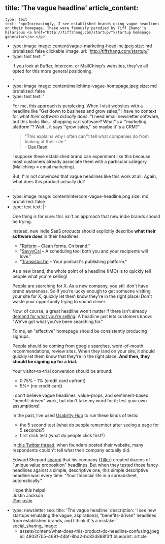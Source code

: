 title: 'The vague headline'
article_content:
  -
    type: text
    text: '<p>Increasingly, I see established brands using vague headlines on their homepage. These were famously parodied by Tiff Zhang''s hilarious <a href="http://tiffzhang.com/startup/">startup homepage generator</a>.</p>'
  -
    type: image
    image: content/vague-marketing-headline.jpeg
    size: md
    brutalized: false
    clickable_image_url: 'http://tiffzhang.com/startup/'
  -
    type: text
    text: "<p>If you look at Buffer, Intercom, or MailChimp's websites, they've all opted for this more general positioning.</p>"
  -
    type: image
    image: content/mailchimp-vague-homepage.jpeg
    size: md
    brutalized: false
  -
    type: text
    text: '<p>For me, this approach is perplexing. When I visit websites with a headline like "Get down to business and grow sales," I have no context for what <em>their software actually does</em>. "I need email newsletter software, but this looks like... shopping cart software? What''s a ''marketing platform''? Wait... it says ''grow sales,'' so maybe it''s a CRM?"</p><blockquote><p>"This explains why I often can''t tell what companies do from looking at their site."<br>–&nbsp;<a href="https://twitter.com/thdxr/status/1471326186575908866">Dax Raad</a></p></blockquote><p>I suppose these established brand can experiment like this because most customers already associate them with a particular category (Mailchimp = email marketing).</p><p>But, I''m not convinced that vague headlines like this work at all. Again, what does this product actually do?</p>'
  -
    type: image
    image: content/intercom-vague-headline.png
    size: md
    brutalized: false
  -
    type: text
    text: |-
      <p>One thing is for sure: this isn't an approach that new indie brands should be trying.</p><p>Instead, new indie SaaS products should explicitly describe <strong>what their software does</strong> in their headlines:</p><ul><li>"<a href="https://www.reform.app/?via=justin">Reform</a> – Clean forms. On brand."</li><li>"<a href="https://savvycal.com/?r=justinj">SavvyCal</a> – A scheduling tool both you and your recipients will love." </li><li>"<a href="https://transistor.fm/?via=justin">Transistor.fm</a> – Your podcast's publishing platform."</li></ul><p>As a new brand, the whole point of a headline (IMO) is to quickly tell people what you're selling! </p><p>People are searching for X. As a new company, you still don't have brand awareness. So if you're lucky enough to get someone visiting your site for X, quickly let them know they're in the right place! Don't waste your opportunity trying to sound clever.</p><p>Now, of course, a great headline won't matter if there isn't already <a href="https://justinjackson.ca/misconceptions">demand for what you're selling</a>. A headline just lets customers know: "We've got what you've been searching for."</p><p>To me, an "effective" homepage should be consistently producing signups. </p><p>People should be coming from google searches, word-of-mouth recommendations, review sites. When they land on your site, it should quickly let them know that they're in the right place. <strong>And then, they should be signing up for a trial. </strong></p><p>Your visitor-to-trial conversion should be around:</p><ul><li>0.75% - 1% (credit card upfront)</li><li>5%+ (no credit card)</li></ul><p>I don't believe vague headlines, value-props, and sentiment-based "benefit-driven" work, but don't take my word for it; test your own assumptions!</p><p>In the past, I’ve used <a href="https://usabilityhub.com/">Usability Hub</a> to run these kinds of tests:</p><ul><li>the 5 second test (what do people remember after seeing a page for 5 seconds?)</li><li>first click test (what do people click first?)</li></ul><p>In <a href="https://twitter.com/mijustin/status/1471156318106914816">this Twitter thread</a>, when founders posted their website, many respondents couldn't tell what their company actually did.</p><p>Edward Shepard <a href="https://twitter.com/edwardshepard/status/1471179949587509254">shared</a> that his company (<a href="https://www.tillerhq.com/">Tiller</a>) created dozens of "unique value proposition" headlines. But when they tested those fancy headlines against a simple, descriptive one, this simple descriptive headline won every time: "Your financial life
      in a spreadsheet, automatically."</p><p>Hope this helps!<br>Justin Jackson<br><a href="https://twitter.com/mijustin">@mijustin</a></p>
  -
    type: newsletter
seo:
  title: 'The vague headline'
  description: 'I see new startups emulating the vague, aspirational, "benefits-driven" headlines from established brands, and I think it''s a mistake.'
social_sharing_image:
    - assets/content/what-does-this-product-do-headline-confusing.jpeg
id: 4903f7b5-4691-44bf-8bd2-bc82d868f3ff
blueprint: article
